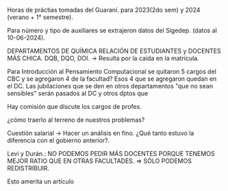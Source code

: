 Horas de práctias tomadas del Guaraní. para 2023(2do sem) y 2024 (verano + 1° semestre).

Para número y tipo de auxiliares se extrajeron datos del Sigedep. (datos al 10-06-2024).

DEPARTAMENTOS DE QUÍMICA RELACIÓN DE ESTUDIANTES y DOCENTES MÁS CHICA. DQB, DQO, DOI.
-> Resulta por la caída en la matrícula.

Para Introducción al Pensamiento Computacional se quitaron 5 cargos del CBC y se agregaron 4 de la facultad?
Esos 4 que se agregaron quedan en el DC.
Las jubilaciones que se den en otros departamentos "que no sean sensibles" serán pasados al DC y otros dptos que 

Hay comisión que discute los cargos de profes.

¿cómo traerlo al terreno de nuestros problemas?

Cuestión salarial
-> Hacer un análisis en fino.
¿Qué tanto estuvo la diferencia con el gobierno anterior?.

Levi y Durán.:
NO PODEMOS PEDIR MÁS DOCENTES PORQUE TENEMOS MEJOR RATIO QUE EN OTRAS FACULTADES.
=> SÓLO PODEMOS REDISTRIBUIR.

Esto amerita un artículo